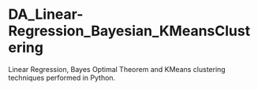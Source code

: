 # DA_Linear-Regression_Bayesian_KMeansClustering

Linear Regression, Bayes Optimal Theorem and KMeans clustering techniques performed in Python.
